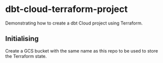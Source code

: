 # dbt-cloud-terraform-project

Demonstrating how to create a dbt Cloud project using Terraform.

## Initialising

Create a GCS bucket with the same name as this repo to be used to store the Terraform state.
